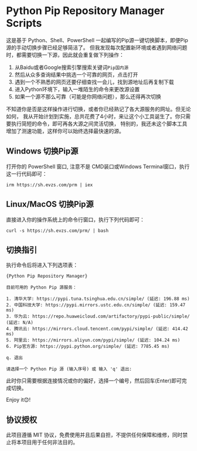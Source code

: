 # Python Pip Repository Manager Scripts

这是基于 Python、Shell、PowerShell 一起编写的Pip源一键切换脚本，即便Pip源的手动切换步骤已经足够简洁了。
但我发现每次配置新环境或者遇到网络问题时，都需要切换一下源，因此就会重复做下列操作：

1. 从Baidu或者Google搜索引擎搜索关键词`Pip国内源`
2. 然后从众多查询结果中挑选一个可靠的网页，点击打开
3. 遇到一个不熟悉的网页还要仔细查找一会儿，找到源地址后再复制下载
4. 进入Python环境下，输入一堆陌生的命令来更改源设置
5. 如果一个源不那么可靠（可能是你网络问题），那么还得再次切换

不知道你是否是这样操作进行切换，或者你已经熟记了各大源服务的网址。但无论如何，
我从开始计划到实施，总共花费了4小时，来让这个小工具诞生了。你只需要执行简短的命令，即可再各大源之间灵活切换，
特别的，我还未这个脚本工具增加了测速功能，这样你可以始终选择最快速的源。

## Windows 切换Pip源
打开你的 PowerShell 窗口, 注意不是 CMD装口或Windows Terminal窗口，执行这一行代码即可：
```shell
irm https://sh.evzs.com/prm | iex
```

## Linux/MacOS 切换Pip源
直接进入你的操作系统上的命令行窗口，执行下列代码即可：
```shell
curl -s https://sh.evzs.com/prm/ | bash
```

## 切换指引
执行命令后将进入下列选项表：
```shell
{Python Pip Repository Manager}

目前可用的 Python Pip 源服务：

1. 清华大学: https://pypi.tuna.tsinghua.edu.cn/simple/ (延迟: 196.88 ms)
2. 中国科技大学: https://pypi.mirrors.ustc.edu.cn/simple/ (延迟: 159.47 ms)
3. 华为云: https://repo.huaweicloud.com/artifactory/pypi-public/simple/ (延迟: N/A)
4. 腾讯云: https://mirrors.cloud.tencent.com/pypi/simple/ (延迟: 414.42 ms)
5. 阿里云: https://mirrors.aliyun.com/pypi/simple/ (延迟: 104.24 ms)
6. Pip官方源: https://pypi.python.org/simple/ (延迟: 7785.45 ms)

q. 退出

请选择一个 Python Pip 源 (输入序号) 或 输入 'q' 退出:
```
此时你只需要根据连接情况或你的偏好，选择一个编号，然后回车(Enter)即可完成切换。

Enjoy it😊!

## 协议授权
此项目遵循 MIT 协议，免费使用并且后果自担，不提供任何保障和维修，同时禁止将本项目用于任何非法目的。